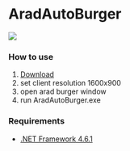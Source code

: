 # AradAutoBurger
[![](https://i.imgur.com/TLxmixg.png)](https://youtu.be/NEn1iSV22go)

### How to use
1. [Download](https://github.com/aradtamako/AradAutoBurger/releases)
2. set client resolution 1600x900
3. open arad burger window
4. run AradAutoBurger.exe

### Requirements
- [.NET Framework 4.6.1](https://www.microsoft.com/en-us/download/details.aspx?id=49982)
